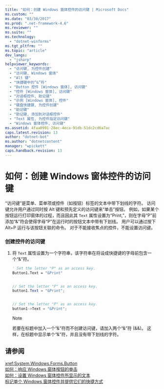 ```yaml
---
title: "如何：创建 Windows 窗体控件的访问键 | Microsoft Docs"
ms.custom: ""
ms.date: "03/30/2017"
ms.prod: ".net-framework-4.6"
ms.reviewer: ""
ms.suite: ""
ms.technology: 
  - "dotnet-winforms"
ms.tgt_pltfrm: ""
ms.topic: "article"
dev_langs: 
  - "jsharp"
helpviewer_keywords: 
  - "访问键, 为控件创建"
  - "访问键, Windows 窗体"
  - "Alt 键"
  - "快捷键中的“&”符"
  - "Button 控件 [Windows 窗体], 访问键"
  - "控件 [Windows 窗体], 访问键"
  - "对话框控件, 助记键"
  - "示例 [Windows 窗体], 控件"
  - "键盘快捷键, 为控件创建"
  - "助记键"
  - "助记键, 添加到对话框控件"
  - "Text 属性, 为控件指定访问键"
  - "Windows 窗体控件, 访问键"
ms.assetid: 4faa0991-28ec-4eca-91db-51dc2cd6a7ac
caps.latest.revision: 13
author: "dotnet-bot"
ms.author: "dotnetcontent"
manager: "wpickett"
caps.handback.revision: 13
---
```

# 如何：创建 Windows 窗体控件的访问键
“访问键”是菜单、菜单项或控件（如按钮）标签的文本中带下划线的字符。  访问键允许用户通过同时按 Alt 键和预先定义的访问键来“单击”按钮。  例如，如果某个按钮运行打印窗体的过程，而且因此其 `Text` 属性设置为“Print,”，则在字母“P”前添加“&”符会使得字母“P”在运行时的按钮文本中带有下划线。  用户可以通过按下 Alt\+P 运行与该按钮关联的命令。  对于不能接收焦点的控件，不能设置访问键。  
  
### 创建控件的访问键  
  
1.  将 `Text` 属性设置为一个字符串，该字符串在将设成快捷键的字母前包含一个“&”符。  
  
    ```vb  
    ' Set the letter "P" as an access key.  
    Button1.Text = "&Print"  
  
    ```  
  
    ```csharp  
    // Set the letter "P" as an access key.  
    button1.Text = "&Print";  
  
    ```  
  
    ```cpp  
    // Set the letter "P" as an access key.  
    button1->Text = "&Print";  
    ```  
  
    > [!NOTE]
    >  若要在标题中加入一个“&”符而不创建访问键，请加入两个“&”符 \(&&\)。  这样，在标题中显示单个“&”符，并且没有带下划线的字符。  
  
## 请参阅  
 <xref:System.Windows.Forms.Button>   
 [如何：响应 Windows 窗体按钮的单击](../../../../docs/framework/winforms/controls/how-to-respond-to-windows-forms-button-clicks.md)   
 [如何：设置 Windows 窗体控件所显示的文本](../../../../docs/framework/winforms/controls/how-to-set-the-text-displayed-by-a-windows-forms-control.md)   
 [标记单个 Windows 窗体控件并提供它们的快捷方式](../../../../docs/framework/winforms/controls/labeling-individual-windows-forms-controls-and-providing-shortcuts-to-them.md)